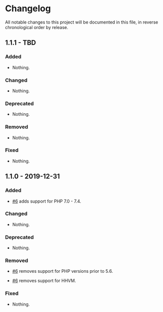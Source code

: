 # Changelog

All notable changes to this project will be documented in this file, in reverse chronological order by release.

## 1.1.1 - TBD

### Added

- Nothing.

### Changed

- Nothing.

### Deprecated

- Nothing.

### Removed

- Nothing.

### Fixed

- Nothing.

## 1.1.0 - 2019-12-31

### Added

- [#6](https://github.com/zfcampus/zf-apigility-welcome/pull/6) adds support for PHP 7.0 - 7.4.

### Changed

- Nothing.

### Deprecated

- Nothing.

### Removed

- [#6](https://github.com/zfcampus/zf-apigility-welcome/pull/6) removes support for PHP versions prior to 5.6.

- [#6](https://github.com/zfcampus/zf-apigility-welcome/pull/6) removes support for HHVM.

### Fixed

- Nothing.
